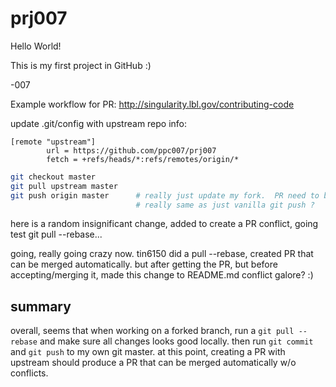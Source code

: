 

# prj007

Hello World!

This is my first project in GitHub :)

-007

Example workflow for PR:
http://singularity.lbl.gov/contributing-code

update .git/config with upstream repo info:
```
[remote "upstream"]
        url = https://github.com/ppc007/prj007
        fetch = +refs/heads/*:refs/remotes/origin/*
```

```bash
git checkout master
git pull upstream master
git push origin master		# really just update my fork.  PR need to be done via web?
                        	# really same as just vanilla git push ?
```



here is a random insignificant change, added to create a PR conflict, 
going test git pull --rebase...

going, really going crazy now.
tin6150 did a pull --rebase, created PR that can be merged automatically.
but after getting the PR, but before accepting/merging it, 
made this change to README.md 
conflict galore? :)

## summary

overall, seems that when working on a forked branch, 
run a `git pull --rebase`
and make sure all changes looks good locally.
then run `git commit` and `git push` to my own git master.
at this point, creating a PR with upstream should produce a PR that can be merged automatically w/o conflicts.

